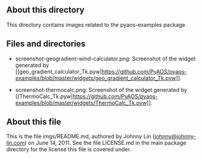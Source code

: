 About this directory
--------------------

This directory contains images related to the pyaos-examples package.


Files and directories
---------------------

* screenshot-geogradient-wind-calculator.png:
Screenshot of the widget generated by
[[geo_gradient_calculator_Tk.pyw|https://github.com/PyAOS/pyaos-examples/blob/master/widgets/geo_gradient_calculator_Tk.pyw]].

* screenshot-thermocalc.png:  Screenshot of the widget generated by
[[ThermoCalc_Tk.pyw|https://github.com/PyAOS/pyaos-examples/blob/master/widgets/ThermoCalc_Tk.pyw]].


About this file
---------------

This is the file imgs/README.md, authored by Johnny Lin
(johnny@johnny-lin.com) on June 14, 2011.  See the file LICENSE.md in
the main package directory for the license this file is covered under.
